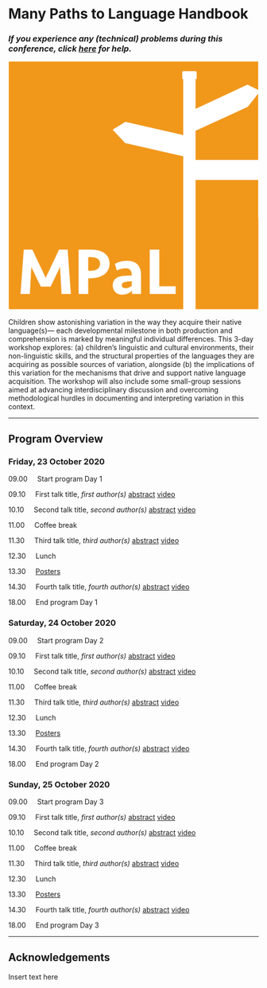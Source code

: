 # Many Paths to Language Handbook

### *If you experience any (technical) problems during this conference, click [here](./mpal/troubleshooting) for help.*

![insert MPaL image here](./mpal/MPaL.png)

Children show astonishing variation in the way they acquire their native language(s)—
each developmental milestone in both production and comprehension is marked by
meaningful individual differences. This 3-day workshop explores: (a) children’s
linguistic and cultural environments, their non-linguistic skills, and the structural
properties of the languages they are acquiring as possible sources of variation, alongside (b) the implications of this variation for the mechanisms that drive and support
native language acquisition. The workshop will also include some small-group sessions aimed at advancing interdisciplinary discussion and overcoming methodological
hurdles in documenting and interpreting variation in this context.

---

## Program Overview

### Friday, 23 October 2020
09.00 &nbsp;&nbsp;&nbsp; Start program Day 1

09.10 &nbsp;&nbsp;&nbsp; First talk title, *first author(s)* [abstract](./mpal/abstracts#title-of-talk-one-day-one) [video](./mpal/video)

10.10 &nbsp;&nbsp;&nbsp; Second talk title, *second author(s)* [abstract](./mpal/abstracts#title-of-talk-two-day-one) [video](./mpal/video)

11.00 &nbsp;&nbsp;&nbsp; Coffee break

11.30 &nbsp;&nbsp;&nbsp; Third talk title, *third author(s)* [abstract](./mpal/abstracts#title-of-talk-three-day-one) [video](./mpal/video)

12.30 &nbsp;&nbsp;&nbsp; Lunch

13.30 &nbsp;&nbsp;&nbsp; [Posters](./mpal/poster-overview)

14.30 &nbsp;&nbsp;&nbsp; Fourth talk title, *fourth author(s)* [abstract](./mpal/abstracts#title-of-talk-four-day-one) [video](./mpal/video)

18.00 &nbsp;&nbsp;&nbsp; End program Day 1

### Saturday, 24 October 2020
09.00 &nbsp;&nbsp;&nbsp; Start program Day 2

09.10 &nbsp;&nbsp;&nbsp; First talk title, *first author(s)* [abstract](./mpal/abstracts#title-of-talk-one-day-two) [video](./mpal/video)

10.10 &nbsp;&nbsp;&nbsp; Second talk title, *second author(s)* [abstract](./mpal/abstracts#title-of-talk-two-day-two) [video](./mpal/video)

11.00 &nbsp;&nbsp;&nbsp; Coffee break

11.30 &nbsp;&nbsp;&nbsp; Third talk title, *third author(s)* [abstract](./mpal/abstracts#title-of-talk-three-day-two) [video](./mpal/video)

12.30 &nbsp;&nbsp;&nbsp; Lunch

13.30 &nbsp;&nbsp;&nbsp; [Posters](./mpal/poster-overview)

14.30 &nbsp;&nbsp;&nbsp; Fourth talk title, *fourth author(s)* [abstract](./mpal/abstracts#title-of-talk-four-day-two) [video](./mpal/video)

18.00 &nbsp;&nbsp;&nbsp; End program Day 2

### Sunday, 25 October 2020
09.00 &nbsp;&nbsp;&nbsp; Start program Day 3

09.10 &nbsp;&nbsp;&nbsp; First talk title, *first author(s)* [abstract](./mpal/abstracts#title-of-talk-one-day-three) [video](./mpal/video)

10.10 &nbsp;&nbsp;&nbsp; Second talk title, *second author(s)* [abstract](./mpal/abstracts#title-of-talk-two-day-three) [video](./mpal/video)

11.00 &nbsp;&nbsp;&nbsp; Coffee break

11.30 &nbsp;&nbsp;&nbsp; Third talk title, *third author(s)* [abstract](./mpal/abstracts#title-of-talk-three-day-three) [video](./mpal/video)

12.30 &nbsp;&nbsp;&nbsp; Lunch

13.30 &nbsp;&nbsp;&nbsp; [Posters](./mpal/poster-overview)

14.30 &nbsp;&nbsp;&nbsp; Fourth talk title, *fourth author(s)* [abstract](./mpal/abstracts#title-of-talk-four-day-three) [video](./mpal/video)

18.00 &nbsp;&nbsp;&nbsp; End program Day 3

---

## Acknowledgements

Insert text here

